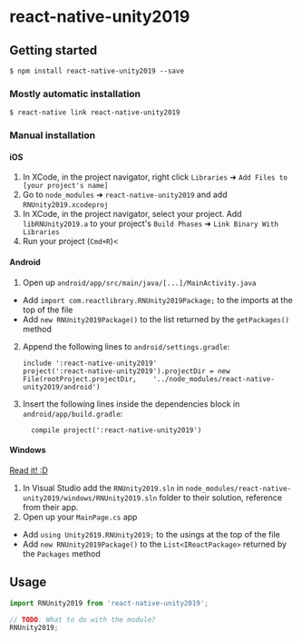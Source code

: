 
# react-native-unity2019

## Getting started

`$ npm install react-native-unity2019 --save`

### Mostly automatic installation

`$ react-native link react-native-unity2019`

### Manual installation


#### iOS

1. In XCode, in the project navigator, right click `Libraries` ➜ `Add Files to [your project's name]`
2. Go to `node_modules` ➜ `react-native-unity2019` and add `RNUnity2019.xcodeproj`
3. In XCode, in the project navigator, select your project. Add `libRNUnity2019.a` to your project's `Build Phases` ➜ `Link Binary With Libraries`
4. Run your project (`Cmd+R`)<

#### Android

1. Open up `android/app/src/main/java/[...]/MainActivity.java`
  - Add `import com.reactlibrary.RNUnity2019Package;` to the imports at the top of the file
  - Add `new RNUnity2019Package()` to the list returned by the `getPackages()` method
2. Append the following lines to `android/settings.gradle`:
  	```
  	include ':react-native-unity2019'
  	project(':react-native-unity2019').projectDir = new File(rootProject.projectDir, 	'../node_modules/react-native-unity2019/android')
  	```
3. Insert the following lines inside the dependencies block in `android/app/build.gradle`:
  	```
      compile project(':react-native-unity2019')
  	```

#### Windows
[Read it! :D](https://github.com/ReactWindows/react-native)

1. In Visual Studio add the `RNUnity2019.sln` in `node_modules/react-native-unity2019/windows/RNUnity2019.sln` folder to their solution, reference from their app.
2. Open up your `MainPage.cs` app
  - Add `using Unity2019.RNUnity2019;` to the usings at the top of the file
  - Add `new RNUnity2019Package()` to the `List<IReactPackage>` returned by the `Packages` method


## Usage
```javascript
import RNUnity2019 from 'react-native-unity2019';

// TODO: What to do with the module?
RNUnity2019;
```
  
